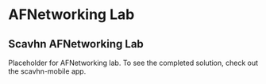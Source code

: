AFNetworking Lab  
==================

## Scavhn AFNetworking Lab
Placeholder for AFNetworking lab.  To see the completed solution, check out the scavhn-mobile app.

